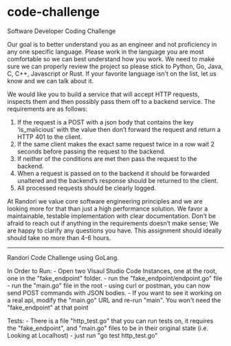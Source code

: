 # code-challenge
Software Developer Coding Challenge

Our goal is to better understand you as an engineer and not proficiency in any one specific language.  Please work in the language you are most comfortable so we can best understand how you work.  We need to make sure we can properly review the project so please stick to Python, Go, Java, C, C++, Javascript or Rust.  If your favorite language isn’t on the list, let us know and we can talk about it.

We would like you to build a service that will accept HTTP requests, inspects them and then possibly pass them off to a backend service.  The requirements are as follows:

1.  If the request is a POST with a json body that contains the key ‘is_malicious’ with the value then don’t forward the request and return a HTTP 401 to the client.
2.  If the same client makes the exact same request twice in a row wait 2 seconds before passing the request to the backend.
3.  If neither of the conditions are met then pass the request to the backend.
4.  When a request is passed on to the backend it should be forwarded unaltered and the backend’s response should be returned to the client.  
5.  All processed requests should be clearly logged.

At Randori we value core software engineering principles and we are looking more for that than just a high performance solution.  We favor a maintainable, testable implementation with clear documentation.  Don’t be afraid to reach out if anything in the requirements doesn’t make sense;  We are happy to clarify any questions you have.    This assignment should ideally should take no more than 4-6 hours.

--------------------------------------------------------------------

Randori Code Challenge using GoLang.

In Order to Run:
    - Open two Visaul Studio Code Instances, one at the root, one in the "fake_endpoint" folder.
    - run the "fake_endpoint/endpoint.go" file
    - run the "main.go" file in the root
    - using curl or postman, you can now send POST commands with JSON bodies.
    - If you want to see it working on a real api, modify the "main.go" URL and re-run "main". You won't need the "fake_endpoint" at that point

Tests:
    - There is a file "http_test.go" that you can run tests on, it requires the "fake_endpoint", and "main.go" files to be in their original state (i.e. Looking at Localhost)
    - just run "go test http_test.go"
